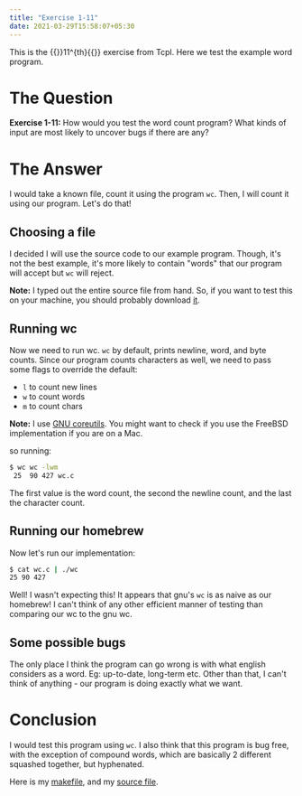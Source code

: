 ```yaml
---
title: "Exercise 1-11"
date: 2021-03-29T15:58:07+05:30
---
```


This is the {{<tex>}}11^{th}{{<tex>}} exercise from Tcpl. Here we test the example word program.

# The Question

**Exercise 1-11:** How would you test the word count program? What kinds of
input are most likely to uncover bugs if there are any?

# The Answer

I would take a known file, count it using the program `wc`. Then, I will count
it using our program. Let's do that!

## Choosing a file

I decided I will use the source code to our example program. Though, it's not
the best example, it's more likely to contain "words" that our program will
accept but `wc` will reject.

**Note:** I typed out the entire source file from hand. So, if you want to test
this on your machine, you should probably download [it](src/wc.c).

## Running wc

Now we need to run wc. `wc` by default, prints newline, word, and byte counts.
Since our program counts characters as well, we need to pass some flags to
override the default:

- `l` to count new lines
- `w` to count words
- `m` to count chars

**Note:** I use [GNU coreutils](https://www.gnu.org/software/coreutils/). You
might want to check if you use the FreeBSD implementation if you are on a Mac.

so running:

```bash
$ wc wc -lwm
 25  90 427 wc.c
 ```

The first value is the word count, the second the newline count, and the last
the character count.

## Running our homebrew

Now let's run our implementation:

```bash
$ cat wc.c | ./wc
25 90 427
```

Well! I wasn't expecting this! It appears that gnu's `wc` is as naive as our
homebrew! I can't think of any other efficient manner of testing than comparing
our wc to the gnu wc. 

## Some possible bugs

The only place I think the program can go wrong is with what english considers
as a word. Eg: up-to-date, long-term etc. Other than that, I can't think of
anything - our program is doing exactly what we want.

# Conclusion

I would test this program using `wc`. I also think that this program is bug
free, with the exception of compound words, which are basically 2 different
squashed together, but hyphenated.

Here is my [makefile](src/makefile), and my [source file](src/wc.c).
